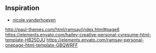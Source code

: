 ## Inspiration

- [nicole vanderhoeven](https://nicolevanderhoeven.com/blog/20230707-when-productivity-gets-toxic/)

http://paul-themes.com/html/ramsay/index.html#page6
https://elements.envato.com/hailey-creative-personal-cvresume-html-template-HB25DJU
https://elements.envato.com/ramsay-personal-onepage-html-template-GBQWRFF


